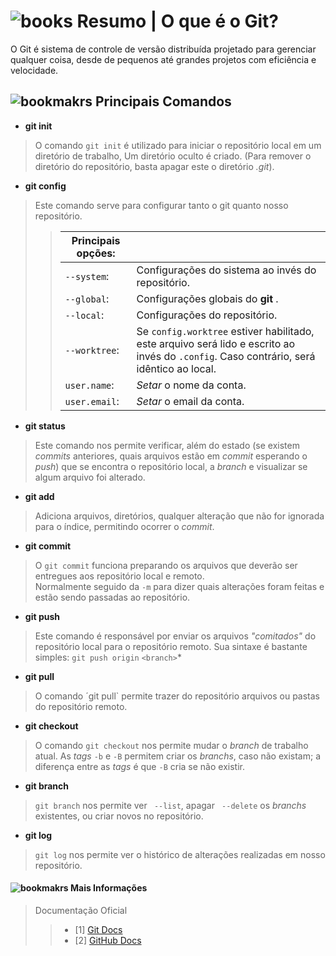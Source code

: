 # ![books](https://img.icons8.com/emoji/96/books-emoji.png)	Resumo | O que é o Git? 
O Git é sistema de controle de versão distribuída projetado para gerenciar qualquer coisa, desde de pequenos até grandes projetos com eficiência e velocidade.


## ![bookmakrs](https://img.icons8.com/emoji/48/bookmark-tabs.png) Principais Comandos 

- **git init**
> O comando `git init` é utilizado para iniciar o repositório local em um diretório de trabalho,
Um diretório oculto é criado. (Para remover o diretório do repositório, basta apagar este o diretório *.git*).

- **git config**
> Este comando serve para configurar tanto o git quanto nosso repositório.
>
>> |Principais opções:	| |
>>|---|---|
>> | `--system`:	|Configurações do sistema ao invés do repositório. |
>> | `--global`:	|Configurações globais do __git__ .| 
>> | `--local`:		|Configurações do repositório. |
>> | `--worktree`:	|Se `config.worktree` estiver habilitado, este arquivo será lido e escrito ao invés do `.config`. Caso contrário, será idêntico ao local.|
>> | `user.name`:	|*Setar* o nome da conta. |
>> | `user.email`:	|*Setar* o email da conta.| 
>

- **git status**
> Este comando nos permite verificar, além do estado (se existem *commits* anteriores, quais arquivos estão em *commit* esperando o *push*) que se encontra o repositório local, a *branch* e visualizar se algum arquivo foi alterado.

- **git add**
>  Adiciona arquivos, diretórios, qualquer alteração que não for ignorada para o índice, permitindo ocorrer o *commit*.<br>

- **git commit**
> O `git commit` funciona preparando os arquivos que deverão ser entregues aos repositório local e remoto.<br> Normalmente seguido da `-m` para dizer quais alterações foram feitas e estão sendo passadas ao repositório.

- **git push**
> Este comando é responsável por enviar os arquivos *"comitados"* do repositório local para o repositório remoto. Sua sintaxe é bastante simples: `git push origin` `<branch>`*


- **git pull**
> O comando ´git pull` permite trazer do repositório arquivos ou pastas do repositório remoto.


- **git checkout**
> O comando `git checkout` nos permite mudar o *branch* de trabalho atual. As *tags* `-b` e `-B` permitem criar os *branchs*, caso não existam; a diferença entre as *tags* é que `-B` cria se não existir. 

- **git branch**
> `git branch` nos permite ver ` --list`, apagar ` --delete` os *branchs* existentes, ou criar novos no repositório.

- **git log**
> `git log` nos permite ver o histórico de alterações realizadas em nosso repositório. 

#### ![bookmakrs](https://img.icons8.com/emoji/48/bookmark-tabs.png) Mais Informações

> Documentação Oficial
 >> - [1] [Git Docs](<https://git-scm.com/doc>)
 >> - [2] [GitHub Docs](<https://docs.github.com/pt>)
>

